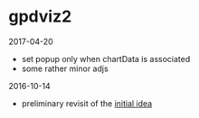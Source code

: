 # gpdviz2

2017-04-20

- set popup only when chartData is associated
- some rather minor adjs

2016-10-14

- preliminary revisit of the [initial idea](https://github.com/carueda/gpdviz)